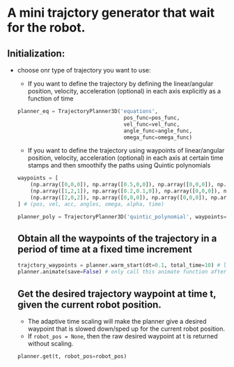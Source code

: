 # A mini trajctory generator that wait for the robot.

## Initialization:
- choose onr type of trajectory you want to use:
  - If you want to define the trajectory by defining the linear/angular position, velocity, acceleration (optional) in each axis explicitly as a function of time
  ```python
  planner_eq = TrajectoryPlanner3D('equations',
                                    pos_func=pos_func,
                                    vel_func=vel_func,
                                    angle_func=angle_func,
                                    omega_func=omega_func)
  ```
  - If you want to define the trajectory using waypoints of linear/angular position, velocity, acceleration (optional) in each axis at certain time stamps and then smoothify the paths using Quintic polynomials
  ```python
  waypoints = [
      (np.array([0,0,0]), np.array([0.5,0,0]), np.array([0,0,0]), np.array([0,0,0]), np.array([0,0,np.pi/2]), np.array([0,0,0]), 0),
      (np.array([1,2,1]), np.array([0.2,0.1,0]), np.array([0,0,0]), np.array([0,0,np.pi/2]), np.array([0,0,np.pi]), np.array([0,0,0]), 2),
      (np.array([2,0,2]), np.array([0,0,0]), np.array([0,0,0]), np.array([0,0,np.pi]), np.array([0,0,0]), np.array([0,0,0]), 4)
  ] # (pos, vel, acc, angles, omega, alpha, time)

  planner_poly = TrajectoryPlanner3D('quintic_polynomial', waypoints=waypoints, time_scaling_gain=0.8)
  ```

  ## Obtain all the waypoints of the trajectory in a period of time at a fixed time increment
  ```python
  trajctory_waypoints = planner.warm_start(dt=0.1, total_time=10) # list of [x, v, a, theta, omega, alpha]
  planner.animate(save=False) # only call this animate function after a warm_start
  ```

  ## Get the desired trajectory waypoint at time t, given the current robot position.
  - The adaptive time scaling will make the planner give a desired waypoint that is slowed down/sped up for the current robot position.
  - If `robot_pos = None`, then the raw desired waypoint at t is returned without scaling.
  ```python
  planner.get(t, robot_pos=robot_pos)
  ```
